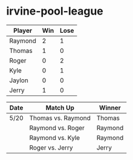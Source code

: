 # irvine-pool-league

| Player | Win | Lose |
|-----|-----|-----|
| Raymond | 2 | 1 |
| Thomas | 1 | 0 |
| Roger | 0 | 2 |
| Kyle | 0 | 1 |
| Jaylon | 0 | 0 |
| Jerry | 1 | 0 |

| Date | Match Up | Winner |
|-----|-----|-----|
| 5/20 | Thomas vs. Raymond | Thomas |
|  | Raymond vs. Roger | Raymond |
|  | Raymond vs. Kyle | Raymond |
|  | Roger vs. Jerry | Jerry |
